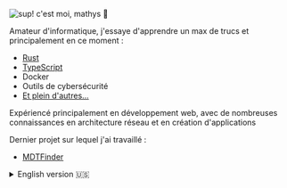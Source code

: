 ![sup! c'est moi, mathys 👋](https://user-images.githubusercontent.com/36484628/178942082-fb2e6a31-1f57-4425-bc54-1975c398fe1f.gif)

Amateur d'informatique, j'essaye d'apprendre un max de trucs et principalement en ce moment :
- [Rust](https://github.com/RedLeGamin/Hello-Rust)
- [TypeScript](https://github.com/RedLeGamin/valobot)
- Docker
- Outils de cybersécurité
- [Et plein d'autres...](https://github.com/RedLeGamin/RedLeGamin/blob/main/TOLEARNLIST.md)

Expériencé principalement en développement web, avec de nombreuses connaissances en architecture réseau et en création d'applications


Dernier projet sur lequel j'ai travaillé :
- [MDTFinder](https://mdtfinder.fr)

<details>
  <summary>English version 🇺🇸</summary>
  Computer science enthusiast, I'm trying to learn a lot of things and mainly at the moment :<br>
- Rust (https://github.com/RedLeGamin/Hello-Rust)<br>
- Typescript<br>
- Docker<br>
- Cybersecurity tools<br>
- And a lot more... (https://github.com/RedLeGamin/RedLeGamin/blob/main/TOLEARNLIST.md)<br><br>


Experienced mainly in web development, with a lot of knowledge in network architecture and application creation<br><br>


Last project I worked on :<br>
- [MDTFinder](https://mdtfinder.fr)
</details>

<!--
*add memes here*
-->
